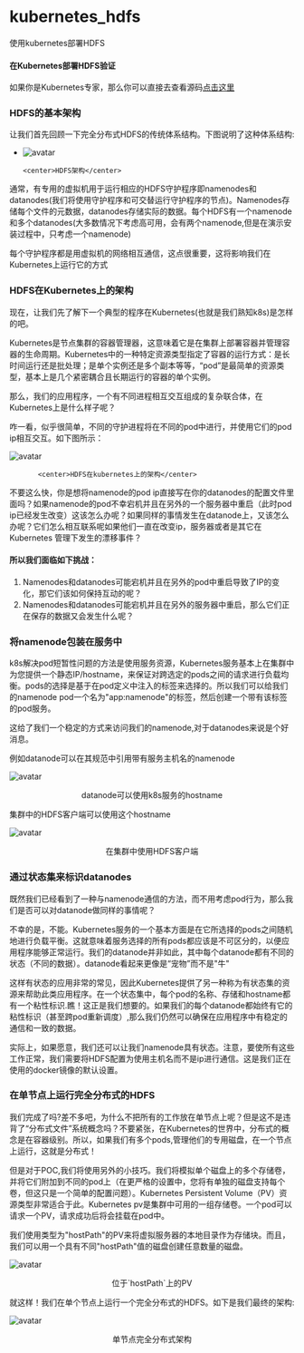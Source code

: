 # kubernetes_hdfs
使用kubernetes部署HDFS

#### 在Kubernetes部署HDFS验证

如果你是Kubernetes专家，那么你可以直接去查看源码[点击这里](https://github.com/hasura/hub-hdfs)

### HDFS的基本架构

让我们首先回顾一下完全分布式HDFS的传统体系结构。下图说明了这种体系结构:

- ![avatar](https://blog.hasura.io/content/images/downloaded_images/getting-started-with-hdfs-on-kubernetes-a75325d4178c/1-5vkJ98W6v2Hg9IMPjZvA2A.png)

  ```
  <center>HDFS架构</center>
  ```

通常，有专用的虚拟机用于运行相应的HDFS守护程序即namenodes和datanodes(我们将使用守护程序和可交替运行守护程序的节点)。Namenodes存储每个文件的元数据，datanodes存储实际的数据。每个HDFS有一个namenode和多个datanodes(大多数情况下考虑高可用，会有两个namenode,但是在演示安装过程中，只考虑一个namenode)

每个守护程序都是用虚拟机的网络相互通信，这点很重要，这将影响我们在Kubernetes上运行它的方式



### HDFS在Kubernetes上的架构

现在，让我们先了解下一个典型的程序在Kubernetes(也就是我们熟知k8s)是怎样的吧。

Kubernetes是节点集群的容器管理器，这意味着它是在集群上部署容器并管理容器的生命周期。Kubernetes中的一种特定资源类型指定了容器的运行方式：是长时间运行还是批处理；是单个实例还是多个副本等等，“pod”是最简单的资源类型，基本上是几个紧密耦合且长期运行的容器的单个实例。

那么，我们的应用程序，一个有不同进程相互交互组成的复杂联合体，在Kubernetes上是什么样子呢？

咋一看，似乎很简单，不同的守护进程将在不同的pod中进行，并使用它们的pod ip相互交互。如下图所示：

![avatar](https://blog.hasura.io/content/images/downloaded_images/getting-started-with-hdfs-on-kubernetes-a75325d4178c/1-zo8kdNokpmDtBh6FFEYNcA.png)

```
       <center>HDFS在kubernetes上的架构</center>
```



不要这么快，你是想将namenode的pod ip直接写在你的datanodes的配置文件里面吗？如果namenode的pod不幸宕机并且在另外的一个服务器中重启（此时pod ip已经发生改变）这该怎么办呢？如果同样的事情发生在datanode上，又该怎么办呢？它们怎么相互联系呢如果他们一直在改变ip，服务器或者是其它在Kubernetes 管理下发生的漂移事件？

#### 所以我们面临如下挑战：

1. Namenodes和datanodes可能宕机并且在另外的pod中重启导致了IP的变化，那它们该如何保持互动的呢？
2. Namenodes和datanodes可能宕机并且在另外的服务器中重启，那么它们正在保存的数据又会发生什么呢？



### 将namenode包装在服务中

k8s解决pod短暂性问题的方法是使用服务资源，Kubernetes服务基本上在集群中为您提供一个静态IP/hostname，来保证对跨选定的pods之间的请求进行负载均衡。pods的选择是基于在pod定义中注入的标签来选择的。所以我们可以给我们的namenode pod一个名为"app:namenode"的标签，然后创建一个带有该标签的pod服务。

这给了我们一个稳定的方式来访问我们的namenode,对于datanodes来说是个好消息。

例如datanode可以在其规范中引用带有服务主机名的namenode

![avatar](https://blog.hasura.io/content/images/downloaded_images/getting-started-with-hdfs-on-kubernetes-a75325d4178c/1-IqsUBQ_ZzAwT6b7sJIRm1g.png)

<center>datanode可以使用k8s服务的hostname</center>

集群中的HDFS客户端可以使用这个hostname

![avatar](https://blog.hasura.io/content/images/downloaded_images/getting-started-with-hdfs-on-kubernetes-a75325d4178c/1-mk6OQZQAiGeAacc0vWqzjg.png)

<center>在集群中使用HDFS客户端</center>

### 通过状态集来标识datanodes

既然我们已经看到了一种与namenode通信的方法，而不用考虑pod行为，那么我们是否可以对datanode做同样的事情呢？

不幸的是，不能。Kubernetes服务的一个基本方面是在它所选择的pods之间随机地进行负载平衡。这就意味着服务选择的所有pods都应该是不可区分的，以便应用程序能够正常运行。我们的datanode并非如此，其中每个datanode都有不同的状态（不同的数据）。datanode看起来更像是“宠物”而不是"牛"

这样有状态的应用非常的常见，因此Kubernetes提供了另一种称为有状态集的资源来帮助此类应用程序。在一个状态集中，每个pod的名称、存储和hostname都有一个粘性标识.瞧！这正是我们想要的。如果我们的每个datanode都始终有它的粘性标识（甚至跨pod重新调度）,那么我们仍然可以确保在应用程序中有稳定的通信和一致的数据。

实际上，如果愿意，我们还可以让我们namenode具有状态。注意，要使所有这些工作正常，我们需要将HDFS配置为使用主机名而不是ip进行通信。这是我们正在使用的docker镜像的默认设置。



### 在单节点上运行完全分布式的HDFS

我们完成了吗?差不多吧，为什么不把所有的工作放在单节点上呢？但是这不是违背了“分布式文件”系统概念吗？不要紧张，在Kubernetes的世界中，分布式的概念是在容器级别。所以，如果我们有多个pods,管理他们的专用磁盘，在一个节点上运行，这就是分布式！

但是对于POC,我们将使用另外的小技巧。我们将模拟单个磁盘上的多个存储卷，并将它们附加到不同的pod上（在更严格的设置中，您将有单独的磁盘支持每个卷，但这只是一个简单的配置问题）。Kubernetes Persistent Volume（PV）资源类型非常适合于此。Kubernetes pv是集群中可用的一组存储卷。一个pod可以请求一个PV，请求成功后将会挂载在pod中。

我们使用类型为"hostPath"的PV来将虚拟服务器的本地目录作为存储块。而且，我们可以用一个具有不同"hostPath"值的磁盘创建任意数量的磁盘。

![avatar](https://blog.hasura.io/content/images/downloaded_images/getting-started-with-hdfs-on-kubernetes-a75325d4178c/1-8OFfzZ8pKDg2u4JOueXtjQ.png)
<center>位于`hostPath`上的PV</center>

就这样！我们在单个节点上运行一个完全分布式的HDFS。如下是我们最终的架构:

![avatar](https://blog.hasura.io/content/images/downloaded_images/getting-started-with-hdfs-on-kubernetes-a75325d4178c/1-7Pt-2dIJi_gGKoPWlOhtcQ.png)
<center>单节点完全分布式架构</center>




